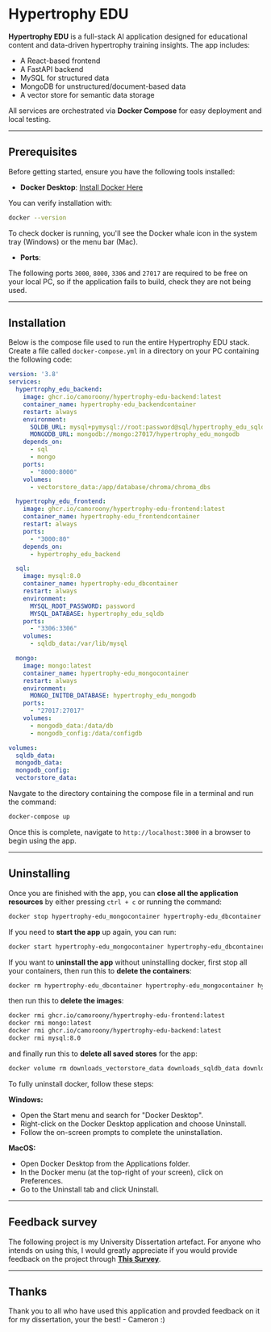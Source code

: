 # Hypertrophy EDU

**Hypertrophy EDU** is a full-stack AI application designed for educational content and data-driven hypertrophy training insights. The app includes:

- A React-based frontend
- A FastAPI backend
- MySQL for structured data
- MongoDB for unstructured/document-based data
- A vector store for semantic data storage

All services are orchestrated via **Docker Compose** for easy deployment and local testing.

---

## Prerequisites

Before getting started, ensure you have the following tools installed:

- **Docker Desktop**: [Install Docker Here](https://docs.docker.com/get-docker/)

You can verify installation with:
```bash
docker --version
```
To check docker is running, you'll see the Docker whale icon in the system tray (Windows) or the menu bar (Mac).

- **Ports**:

The following ports `3000`, `8000`, `3306` and `27017` are required to be free on your local PC, so if the application fails to build, check they are not being used.

---

## Installation

Below is the compose file used to run the entire Hypertrophy EDU stack.
Create a file called `docker-compose.yml` in a directory on your PC containing the following code:

```yaml
version: '3.8'
services:
  hypertrophy_edu_backend:
    image: ghcr.io/camoroony/hypertrophy-edu-backend:latest
    container_name: hypertrophy-edu_backendcontainer
    restart: always
    environment:
      SQLDB_URL: mysql+pymysql://root:password@sql/hypertrophy_edu_sqldb 
      MONGODB_URL: mongodb://mongo:27017/hypertrophy_edu_mongodb
    depends_on:
      - sql  
      - mongo
    ports:
      - "8000:8000" 
    volumes:
      - vectorstore_data:/app/database/chroma/chroma_dbs

  hypertrophy_edu_frontend:
    image: ghcr.io/camoroony/hypertrophy-edu-frontend:latest
    container_name: hypertrophy-edu_frontendcontainer
    restart: always
    ports:
      - "3000:80"
    depends_on:
      - hypertrophy_edu_backend

  sql:
    image: mysql:8.0
    container_name: hypertrophy-edu_dbcontainer
    restart: always
    environment:
      MYSQL_ROOT_PASSWORD: password
      MYSQL_DATABASE: hypertrophy_edu_sqldb
    ports:
      - "3306:3306"
    volumes:
      - sqldb_data:/var/lib/mysql

  mongo:
    image: mongo:latest
    container_name: hypertrophy-edu_mongocontainer
    restart: always
    environment:
      MONGO_INITDB_DATABASE: hypertrophy_edu_mongodb
    ports:
      - "27017:27017"
    volumes:
      - mongodb_data:/data/db
      - mongodb_config:/data/configdb

volumes:
  sqldb_data:
  mongodb_data:
  mongodb_config:
  vectorstore_data:
```

Navgate to the directory containing the compose file in a terminal and run the command:
```bash
docker-compose up
```
Once this is complete, navigate to `http://localhost:3000` in a browser to begin using the app.

---

## Uninstalling

Once you are finished with the app, you can **close all the application resources** by either pressing `ctrl + c` or running the command: 
```bash
docker stop hypertrophy-edu_mongocontainer hypertrophy-edu_dbcontainer hypertrophy-edu_backendcontainer hypertrophy-edu_frontendcontainer
```
If you need to **start the app** up again, you can run: 
```bash
docker start hypertrophy-edu_mongocontainer hypertrophy-edu_dbcontainer hypertrophy-edu_backendcontainer hypertrophy-edu_frontendcontainer
```

If you want to **uninstall the app** without uninstalling docker, first stop all your containers, then run this to **delete the containers**: 
```bash
docker rm hypertrophy-edu_dbcontainer hypertrophy-edu_mongocontainer hypertrophy-edu_backendcontainer hypertrophy-edu_frontendcontainer
```
then run this to **delete the images**:
```bash
docker rmi ghcr.io/camoroony/hypertrophy-edu-frontend:latest
docker rmi mongo:latest
docker rmi ghcr.io/camoroony/hypertrophy-edu-backend:latest
docker rmi mysql:8.0
```
and finally run this to **delete all saved stores** for the app:
```bash
docker volume rm downloads_vectorstore_data downloads_sqldb_data downloads_mongodb_data downloads_mongodb_config
```

To fully uninstall docker, follow these steps:

**Windows:**
- Open the Start menu and search for "Docker Desktop".
- Right-click on the Docker Desktop application and choose Uninstall.
- Follow the on-screen prompts to complete the uninstallation.

**MacOS:**
- Open Docker Desktop from the Applications folder.
- In the Docker menu (at the top-right of your screen), click on Preferences.
- Go to the Uninstall tab and click Uninstall.
  
---

## Feedback survey

The following project is my University Dissertation artefact.
For anyone who intends on using this, I would greatly appreciate if you would provide feedback on the project through [**This Survey**](https://docs.google.com/forms/d/e/1FAIpQLSdeeP_d0XTodh2ilcNOAn6Pl1wbi-zH2CmGvnUOIuM6lfaoEA/viewform?usp=dialog).

---

## Thanks

Thank you to all who have used this application and provded feedback on it for my dissertation, your the best! - Cameron :)

